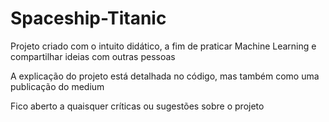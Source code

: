 # Spaceship-Titanic

Projeto criado com o intuito didático, a fim de praticar Machine Learning e compartilhar ideias com outras pessoas

A explicação do projeto está detalhada no código, mas também como uma publicação do medium

Fico aberto a quaisquer críticas ou sugestões sobre o projeto
